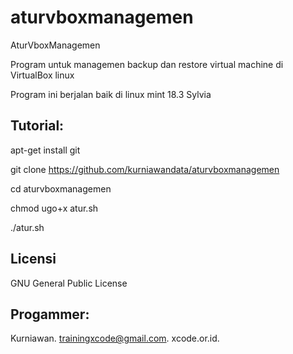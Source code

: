 # aturvboxmanagemen
AturVboxManagemen

Program untuk managemen backup dan restore virtual machine di VirtualBox linux

Program ini berjalan baik di linux mint 18.3 Sylvia

Tutorial:
---------

apt-get install git

git clone https://github.com/kurniawandata/aturvboxmanagemen

cd aturvboxmanagemen

chmod ugo+x atur.sh

./atur.sh

Licensi
------- 

GNU General Public License 

Progammer:
---------- 

Kurniawan. trainingxcode@gmail.com. xcode.or.id.
